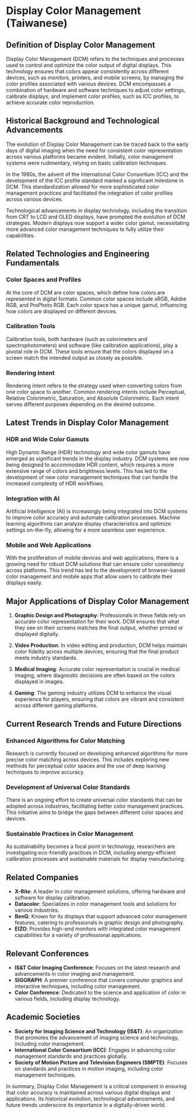 # Display Color Management (Taiwanese)

## Definition of Display Color Management

Display Color Management (DCM) refers to the techniques and processes used to control and optimize the color output of digital displays. This technology ensures that colors appear consistently across different devices, such as monitors, printers, and mobile screens, by managing the color profiles associated with various devices. DCM encompasses a combination of hardware and software techniques to adjust color settings, calibrate displays, and implement color profiles, such as ICC profiles, to achieve accurate color reproduction.

## Historical Background and Technological Advancements

The evolution of Display Color Management can be traced back to the early days of digital imaging when the need for consistent color representation across various platforms became evident. Initially, color management systems were rudimentary, relying on basic calibration techniques. 

In the 1990s, the advent of the International Color Consortium (ICC) and the development of the ICC profile standard marked a significant milestone in DCM. This standardization allowed for more sophisticated color management practices and facilitated the integration of color profiles across various devices. 

Technological advancements in display technology, including the transition from CRT to LCD and OLED displays, have prompted the evolution of DCM strategies. Modern displays now support a wider color gamut, necessitating more advanced color management techniques to fully utilize their capabilities.

## Related Technologies and Engineering Fundamentals

### Color Spaces and Profiles

At the core of DCM are color spaces, which define how colors are represented in digital formats. Common color spaces include sRGB, Adobe RGB, and ProPhoto RGB. Each color space has a unique gamut, influencing how colors are displayed on different devices.

### Calibration Tools

Calibration tools, both hardware (such as colorimeters and spectrophotometers) and software (like calibration applications), play a pivotal role in DCM. These tools ensure that the colors displayed on a screen match the intended output as closely as possible.

### Rendering Intent

Rendering intent refers to the strategy used when converting colors from one color space to another. Common rendering intents include Perceptual, Relative Colorimetric, Saturation, and Absolute Colorimetric. Each intent serves different purposes depending on the desired outcome.

## Latest Trends in Display Color Management

### HDR and Wide Color Gamuts

High Dynamic Range (HDR) technology and wide color gamuts have emerged as significant trends in the display industry. DCM systems are now being designed to accommodate HDR content, which requires a more extensive range of colors and brightness levels. This has led to the development of new color management techniques that can handle the increased complexity of HDR workflows.

### Integration with AI

Artificial Intelligence (AI) is increasingly being integrated into DCM systems to improve color accuracy and automate calibration processes. Machine learning algorithms can analyze display characteristics and optimize settings on-the-fly, allowing for a more seamless user experience.

### Mobile and Web Applications

With the proliferation of mobile devices and web applications, there is a growing need for robust DCM solutions that can ensure color consistency across platforms. This trend has led to the development of browser-based color management and mobile apps that allow users to calibrate their displays easily.

## Major Applications of Display Color Management

1. **Graphic Design and Photography**: Professionals in these fields rely on accurate color representation for their work. DCM ensures that what they see on their screens matches the final output, whether printed or displayed digitally.

2. **Video Production**: In video editing and production, DCM helps maintain color fidelity across multiple devices, ensuring that the final product meets industry standards.

3. **Medical Imaging**: Accurate color representation is crucial in medical imaging, where diagnostic decisions are often based on the colors displayed in images.

4. **Gaming**: The gaming industry utilizes DCM to enhance the visual experience for players, ensuring that colors are vibrant and consistent across different gaming platforms.

## Current Research Trends and Future Directions

### Enhanced Algorithms for Color Matching

Research is currently focused on developing enhanced algorithms for more precise color matching across devices. This includes exploring new methods for perceptual color spaces and the use of deep learning techniques to improve accuracy.

### Development of Universal Color Standards

There is an ongoing effort to create universal color standards that can be adopted across industries, facilitating better color management practices. This initiative aims to bridge the gaps between different color spaces and devices.

### Sustainable Practices in Color Management

As sustainability becomes a focal point in technology, researchers are investigating eco-friendly practices in DCM, including energy-efficient calibration processes and sustainable materials for display manufacturing.

## Related Companies

- **X-Rite**: A leader in color management solutions, offering hardware and software for display calibration.
- **Datacolor**: Specializes in color management tools and solutions for various industries.
- **BenQ**: Known for its displays that support advanced color management features, catering to professionals in graphic design and photography.
- **EIZO**: Provides high-end monitors with integrated color management capabilities for a variety of professional applications.

## Relevant Conferences

- **IS&T Color Imaging Conference**: Focuses on the latest research and advancements in color imaging and management.
- **SIGGRAPH**: A premier conference that covers computer graphics and interactive techniques, including color management.
- **Color Conference**: Dedicated to the science and application of color in various fields, including display technology.

## Academic Societies

- **Society for Imaging Science and Technology (IS&T)**: An organization that promotes the advancement of imaging science and technology, including color management.
- **International Color Consortium (ICC)**: Engages in advancing color management standards and practices globally.
- **Society of Motion Picture and Television Engineers (SMPTE)**: Focuses on standards and practices in motion imaging, including color management techniques.

In summary, Display Color Management is a critical component in ensuring that color accuracy is maintained across various digital displays and applications. Its historical evolution, technological advancements, and future trends underscore its importance in a digitally-driven world.